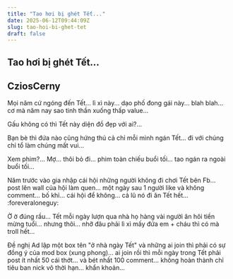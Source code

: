 ```yaml
---
title: "Tao hơi bị ghét Tết..."
date: 2025-06-12T09:44:09Z
slug: tao-hoi-bi-ghet-tet
draft: false
---
```


## Tao hơi bị ghét Tết...

## CziosCerny

Mọi năm cứ ngóng đến Tết... lì xì này... dạo phố đong gái này... blah blah... cơ mà năm nay sao tinh thần xuống thấp value...

Gấu không có thì Tết này diện đồ đẹp với ai?... 

Bạn bè thì đứa nào cũng hứng thú cả chỉ mỗi mình ngán Tết... đi với chúng chỉ tổ làm chúng mất vui...

Xem phim?... Mợ...  thôi bỏ đi... phim toàn chiếu buổi tối... tao ngán ra ngoài buổi tối...

Năm trước vào gia nhập cái hội những người không đi chơi Tết bên Fb... post lên wall của hội làm quen... một ngày sau 1 người like và không comment... bố khỉ... cái hội để không... cả lũ nó đi ăn Tết hết... :foreveraloneguy:

Ờ ờ đúng rầu... Tết mỗi ngày lượn qua nhà họ hàng vài người ăn hôi tiền mừng tuổi... nhưng thôi... nhỡ đâu phải lì xì mấy đứa em + cháu thì có mà troll hết...

Đề nghị Ad lập một box tên "ở nhà ngày Tết" và những ai join thì phải có sự đồng ý của mod box (xung phong)... ai join rồi thì mỗi ngày trong Tết phải post ít nhất 50 cái thớt... và bét nhất 100 comment... không hoàn thành chỉ tiêu ban nick vô thời hạn... khẩn khoản...